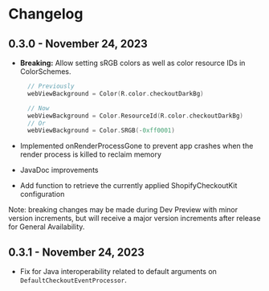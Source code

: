 # Changelog

## 0.3.0 - November 24, 2023

- **Breaking:** Allow setting sRGB colors as well as color resource IDs in ColorSchemes.

  ```kotlin
    // Previously
    webViewBackground = Color(R.color.checkoutDarkBg)

    // Now
    webViewBackground = Color.ResourceId(R.color.checkoutDarkBg)
    // Or
    webViewBackground = Color.SRGB(-0xff0001)
  ```
  
- Implemented onRenderProcessGone to prevent app crashes when the render process is killed to reclaim memory
- JavaDoc improvements
- Add function to retrieve the currently applied ShopifyCheckoutKit configuration

Note: breaking changes may be made during Dev Preview with minor version increments, but will receive a major version increments 
after release for General Availability.

## 0.3.1 - November 24, 2023

- Fix for Java interoperability related to default arguments on `DefaultCheckoutEventProcessor`.
